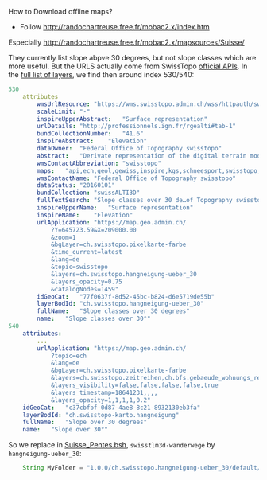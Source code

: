 How to Download offline maps?

- Follow http://randochartreuse.free.fr/mobac2.x/index.htm

Especially http://randochartreuse.free.fr/mobac2.x/mapsources/Suisse/

They currently list slope abpve 30 degrees, but not slope classes which are more useful. But the URLS actually come from SwissTopo [official APIs](https://api3.geo.admin.ch/services/sdiservices.html). In the [full list of layers](https://api3.geo.admin.ch/rest/services/api/MapServer), we find then around index 530/540:

```YAML
530
    attributes
        wmsUrlResource:	"https://wms.swisstopo.admin.ch/wss/httpauth/swisstopowms/"
        scaleLimit:	"-"
        inspireUpperAbstract:	"Surface representation"
        urlDetails:	"http://professionnels.ign.fr/rgealti#tab-1"
        bundCollectionNumber:	"41.6"
        inspireAbstract:	"Elevation"
        dataOwner:	"Federal Office of Topography swisstopo"
        abstract:	"Derivate representation of the digital terrain model swissALTI3D and models from France, Italy, Austria and Germany, which allows for the identification of inclinations over 30°. ..."
        wmsContactAbbreviation:	"swisstopo"
        maps:	"api,ech,geol,gewiss,inspire,kgs,schneesport,swisstopo,wms-swisstopowms"
        wmsContactName:	"Federal Office of Topography swisstopo"
        dataStatus:	"20160101"
        bundCollection:	"swissALTI3D"
        fullTextSearch:	"Slope classes over 30 de…of Topography swisstopo"
        inspireUpperName:	"Surface representation"
        inspireName:	"Elevation"
        urlApplication:	"https://map.geo.admin.ch/
            ?Y=645723.59&X=209000.00
            &zoom=1
            &bgLayer=ch.swisstopo.pixelkarte-farbe
            &time_current=latest
            &lang=de
            &topic=swisstopo
            &layers=ch.swisstopo.hangneigung-ueber_30
            &layers_opacity=0.75
            &catalogNodes=1459"
        idGeoCat:	"77f0637f-8d52-45bc-b824-d6e5719de55b"
        layerBodId:	"ch.swisstopo.hangneigung-ueber_30"
        fullName:	"Slope classes over 30 degrees"
        name:	"Slope classes over 30°"
540
    attributes:
        ...
        urlApplication:	"https://map.geo.admin.ch/
            ?topic=ech
            &lang=de
            &bgLayer=ch.swisstopo.pixelkarte-farbe
            &layers=ch.swisstopo.zeitreihen,ch.bfs.gebaeude_wohnungs_register,ch.bav.haltestellen-oev,ch.swisstopo.swisstlm3d-wanderwege,ch.swisstopo-karto.hangneigung
            &layers_visibility=false,false,false,false,true
            &layers_timestamp=18641231,,,,
            &layers_opacity=1,1,1,1,0.2"
    idGeoCat:	"c37cbfbf-0d87-4ae8-8c21-8932130eb3fa"
    layerBodId:	"ch.swisstopo-karto.hangneigung"
    fullName:	"Slope over 30 degrees"
    name:	"Slope over 30°"
```

So we replace in [Suisse_Pentes.bsh](http://randochartreuse.free.fr/mobac2.x/mapsources/Suisse/liaisons-new/Suisse_Pentes.bsh), `swisstlm3d-wanderwege` by `hangneigung-ueber_30`:
```java
	String MyFolder = "1.0.0/ch.swisstopo.hangneigung-ueber_30/default/current/3857";
```

